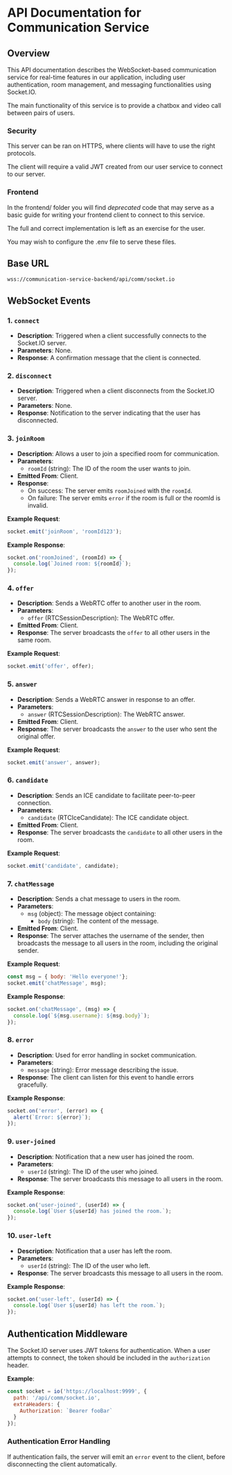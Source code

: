 # API Documentation for Communication Service

## Overview

This API documentation describes the WebSocket-based communication service for real-time features in our application, including user authentication, room management, and messaging functionalities using Socket.IO. 

The main functionality of this service is to provide a chatbox and video call between pairs of users.

### Security

This server can be ran on HTTPS, where clients will have to use the right protocols.

The client will require a valid JWT created from our user service to connect to our server.

### Frontend

In the frontend/ folder you will find *deprecated* code that may serve as a basic guide for writing your frontend client to connect to this service.

The full and correct implementation is left as an exercise for the user.

You may wish to configure the .env file to serve these files.

## Base URL

```
wss://communication-service-backend/api/comm/socket.io
```

## WebSocket Events

### 1. `connect`

- **Description**: Triggered when a client successfully connects to the Socket.IO server.
- **Parameters**: None.
- **Response**: A confirmation message that the client is connected.

### 2. `disconnect`

- **Description**: Triggered when a client disconnects from the Socket.IO server.
- **Parameters**: None.
- **Response**: Notification to the server indicating that the user has disconnected.

### 3. `joinRoom`

- **Description**: Allows a user to join a specified room for communication.
- **Parameters**:
  - `roomId` (string): The ID of the room the user wants to join.
- **Emitted From**: Client.
- **Response**:
  - On success: The server emits `roomJoined` with the `roomId`.
  - On failure: The server emits `error` if the room is full or the roomId is invalid.

**Example Request**:

```javascript
socket.emit('joinRoom', 'roomId123');
```

**Example Response**:

```javascript
socket.on('roomJoined', (roomId) => {
  console.log(`Joined room: ${roomId}`);
});
```

### 4. `offer`

- **Description**: Sends a WebRTC offer to another user in the room.
- **Parameters**:
  - `offer` (RTCSessionDescription): The WebRTC offer.
- **Emitted From**: Client.
- **Response**: The server broadcasts the `offer` to all other users in the same room.

**Example Request**:

```javascript
socket.emit('offer', offer);
```

### 5. `answer`

- **Description**: Sends a WebRTC answer in response to an offer.
- **Parameters**:
  - `answer` (RTCSessionDescription): The WebRTC answer.
- **Emitted From**: Client.
- **Response**: The server broadcasts the `answer` to the user who sent the original offer.

**Example Request**:

```javascript
socket.emit('answer', answer);
```

### 6. `candidate`

- **Description**: Sends an ICE candidate to facilitate peer-to-peer connection.
- **Parameters**:
  - `candidate` (RTCIceCandidate): The ICE candidate object.
- **Emitted From**: Client.
- **Response**: The server broadcasts the `candidate` to all other users in the room.

**Example Request**:

```javascript
socket.emit('candidate', candidate);
```

### 7. `chatMessage`

- **Description**: Sends a chat message to users in the room.
- **Parameters**:
  - `msg` (object): The message object containing:
    - `body` (string): The content of the message.
- **Emitted From**: Client.
- **Response**: The server attaches the username of the sender, then broadcasts the message to all users in the room, including the original sender.

**Example Request**:

```javascript
const msg = { body: 'Hello everyone!'};
socket.emit('chatMessage', msg);
```

**Example Response**:

```javascript
socket.on('chatMessage', (msg) => {
  console.log(`${msg.username}: ${msg.body}`);
});
```

### 8. `error`

- **Description**: Used for error handling in socket communication.
- **Parameters**:
  - `message` (string): Error message describing the issue.
- **Response**: The client can listen for this event to handle errors gracefully.

**Example Response**:

```javascript
socket.on('error', (error) => {
  alert(`Error: ${error}`);
});
```

### 9. `user-joined`

- **Description**: Notification that a new user has joined the room.
- **Parameters**:
  - `userId` (string): The ID of the user who joined.
- **Response**: The server broadcasts this message to all users in the room.

**Example Response**:

```javascript
socket.on('user-joined', (userId) => {
  console.log(`User ${userId} has joined the room.`);
});
```

### 10. `user-left`

- **Description**: Notification that a user has left the room.
- **Parameters**:
  - `userId` (string): The ID of the user who left.
- **Response**: The server broadcasts this message to all users in the room.

**Example Response**:

```javascript
socket.on('user-left', (userId) => {
  console.log(`User ${userId} has left the room.`);
});
```

## Authentication Middleware

The Socket.IO server uses JWT tokens for authentication. When a user attempts to connect, the token should be included in the `authorization` header.

**Example**:

```javascript
const socket = io('https://localhost:9999', {
  path: '/api/comm/socket.io',
  extraHeaders: {
    Authorization: `Bearer fooBar`
  }
});
```

### Authentication Error Handling

If authentication fails, the server will emit an `error` event to the client, before disconnecting the client automatically.
